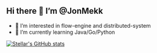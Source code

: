 ## Hi there 👋  I’m @JonMekk

<!--
**JonMekk/JonMekk** is a ✨ _special_ ✨ repository because its `README.md` (this file) appears on your GitHub profile.

Here are some ideas to get you started:

- 🔭 I’m currently working on ...
- 🌱 I’m currently learning ...
- 👯 I’m looking to collaborate on ...
- 🤔 I’m looking for help with ...
- 💬 Ask me about ...
- 📫 How to reach me: ...
- 😄 Pronouns: ...
- ⚡ Fun fact: ...
-->
- 👀 I’m interested in flow-engine and distributed-system
- 🌱 I’m currently learning Java/Go/Python

[![Stellar's GitHub stats](https://github-readme-stats.vercel.app/api?username=JonMekk&theme=onedark)](https://github.com/anuraghazra/github-readme-stats)
